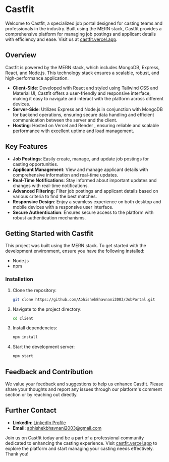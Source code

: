 
# Castfit

Welcome to Castfit, a specialized job portal designed for casting teams and professionals in the industry. Built using the MERN stack, Castfit provides a comprehensive platform for managing job postings and applicant details with efficiency and ease. Visit us at [castfit.vercel.app](https://castfit.vercel.app/).

## Overview

Castfit is powered by the MERN stack, which includes MongoDB, Express, React, and Node.js. This technology stack ensures a scalable, robust, and high-performance application.

- **Client-Side**: Developed with React and styled using Tailwind CSS and Material UI, Castfit offers a user-friendly and responsive interface, making it easy to navigate and interact with the platform across different devices.
- **Server-Side**: Utilizes Express and Node.js in conjunction with MongoDB for backend operations, ensuring secure data handling and efficient communication between the server and the client.
- **Hosting**: Hosted on Vercel and Render , ensuring reliable and scalable performance with excellent uptime and load management.

## Key Features

- **Job Postings**: Easily create, manage, and update job postings for casting opportunities.
- **Applicant Management**: View and manage applicant details with comprehensive information and real-time updates.
- **Real-Time Notifications**: Stay informed about important updates and changes with real-time notifications.
- **Advanced Filtering**: Filter job postings and applicant details based on various criteria to find the best matches.
- **Responsive Design**: Enjoy a seamless experience on both desktop and mobile devices with a responsive user interface.
- **Secure Authentication**: Ensures secure access to the platform with robust authentication mechanisms.

## Getting Started with Castfit

This project was built using the MERN stack. To get started with the development environment, ensure you have the following installed:

- Node.js
- npm

### Installation

1. Clone the repository:

    ```bash
    git clone https://github.com/AbhishekBhavnani2003/JobPortal.git
    ```

2. Navigate to the project directory:

    ```bash
    cd client
    ```

3. Install dependencies:

    ```bash
    npm install
    ```

4. Start the development server:

    ```bash
    npm start
    ```

## Feedback and Contribution

We value your feedback and suggestions to help us enhance Castfit. Please share your thoughts and report any issues through our platform's comment section or by reaching out directly.


## Further Contact

- **LinkedIn**: [LinkedIn Profile](https://www.linkedin.com/in/abhishek-bhavnani/)
- **Email**: abhishekbhavnani2003@gmail.com

Join us on Castfit today and be a part of a professional community dedicated to enhancing the casting experience. Visit  [castfit.vercel.app](https://castfit.vercel.app/) to explore the platform and start managing your casting needs effectively. Thank you!
